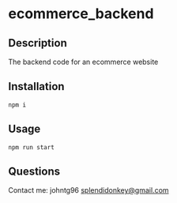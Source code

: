 # ecommerce_backend

## Description
The backend code for an ecommerce website

## Installation
```
npm i
```

## Usage
```
npm run start
```


## Questions
Contact me:
johntg96
splendidonkey@gmail.com
